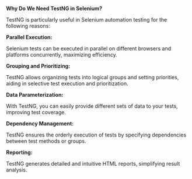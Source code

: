 ﻿**Why Do We Need TestNG in Selenium?**

TestNG is particularly useful in Selenium automation testing for the following reasons:

**Parallel Execution:** 

Selenium tests can be executed in parallel on different browsers and platforms concurrently, maximizing efficiency.

**Grouping and Prioritizing:** 

TestNG allows organizing tests into logical groups and setting priorities, aiding in selective test execution and prioritization.

**Data Parameterization:** 

With TestNG, you can easily provide different sets of data to your tests, improving test coverage.

**Dependency Management:** 

TestNG ensures the orderly execution of tests by specifying dependencies between test methods or groups.

**Reporting:** 

TestNG generates detailed and intuitive HTML reports, simplifying result analysis.
